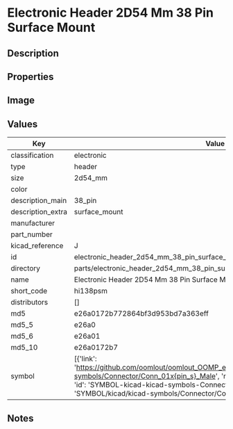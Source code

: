 # Electronic Header 2D54 Mm 38 Pin Surface Mount

## Description

## Properties


## Image


## Values

| Key | Value |
| --- | --- |
| classification | electronic |
| type | header |
| size | 2d54_mm |
| color |  |
| description_main | 38_pin |
| description_extra | surface_mount |
| manufacturer |  |
| part_number |  |
| kicad_reference | J |
| id | electronic_header_2d54_mm_38_pin_surface_mount |
| directory | parts/electronic_header_2d54_mm_38_pin_surface_mount |
| name | Electronic Header 2D54 Mm 38 Pin Surface Mount |
| short_code | hi138psm |
| distributors | [] |
| md5 | e26a0172b772864bf3d953bd7a363eff |
| md5_5 | e26a0 |
| md5_6 | e26a01 |
| md5_10 | e26a0172b7 |
| symbol | [{'link': 'https://github.com/oomlout/oomlout_OOMP_eda_V2/tree/main/SYMBOL/kicad/kicad-symbols/Connector/Conn_01x{pin_s}_Male', 'name': 'Connector : Conn_01x38_Male', 'id': 'SYMBOL-kicad-kicad-symbols-Connector-Conn_01x38_Male', 'directory': 'SYMBOL/kicad/kicad-symbols/Connector/Conn_01x38_Male/'}] |

## Notes

